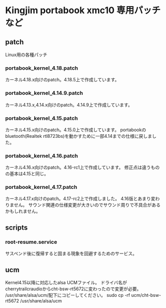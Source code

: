 # Kingjim portabook xmc10 専用パッチなど
## patch

Linux用の各種パッチ
### portabook_kernel_4.18.patch
  カーネル4.18.x向けのpatch。4.18.5上で作成しています。

### portabook_kernel_4.14.9.patch
  カーネル4.13.x,4.14.x向けのpatch。4.14.9上で作成しています。

### portabook_kernel_4.15.patch
  カーネル4.15.x向けのpatch。4.15.0上で作成しています。
  portabookのbluetooth(Realtek rtl8723bs)を動かすために一部4.14までの仕様に戻しました。

### portabook_kernel_4.16.patch
  カーネル4.16.x向けのpatch。4.16-rc1上で作成しています。
  修正点は違うものの基本は4.15と同じ。

### portabook_kernel_4.17.patch
  カーネル4.17.x向けのpatch。4.17-rc2上で作成しました。
  4.16版とあまり変わりません。
  サウンド関連の仕様変更が大きいのでサウンド周りで不具合があるかもしれません。

## scripts
### root-resume.service
  サスペンド後に復帰すると固まる現象を回避するためのサービス。

## ucm
Kernel4.15以降に対応したalsa UCMファイル。
  ドライバ名がcherrytrailcraudioからcht-bsw-rt5672に変わったので変更が必要。
  /usr/share/alsa/ucm/配下にコピーしてください。
sudo cp -rf ucm/cht-bsw-rt5672 /usr/share/alsa/ucm

